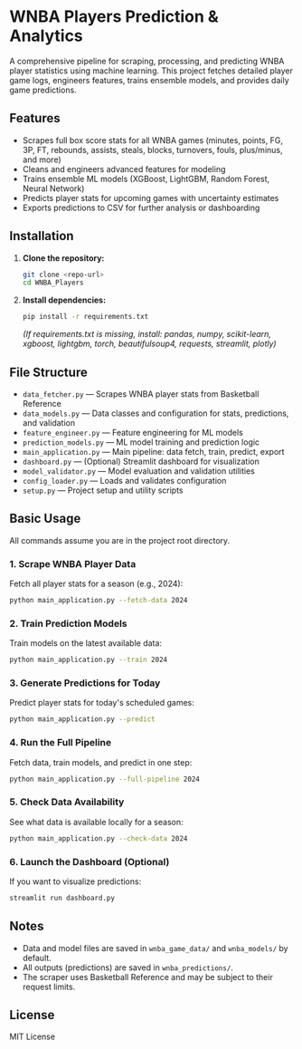 # WNBA Players Prediction & Analytics

A comprehensive pipeline for scraping, processing, and predicting WNBA player statistics using machine learning. This project fetches detailed player game logs, engineers features, trains ensemble models, and provides daily game predictions.

## Features
- Scrapes full box score stats for all WNBA games (minutes, points, FG, 3P, FT, rebounds, assists, steals, blocks, turnovers, fouls, plus/minus, and more)
- Cleans and engineers advanced features for modeling
- Trains ensemble ML models (XGBoost, LightGBM, Random Forest, Neural Network)
- Predicts player stats for upcoming games with uncertainty estimates
- Exports predictions to CSV for further analysis or dashboarding

## Installation
1. **Clone the repository:**
   ```bash
   git clone <repo-url>
   cd WNBA_Players
   ```
2. **Install dependencies:**
   ```bash
   pip install -r requirements.txt
   ```
   *(If requirements.txt is missing, install: pandas, numpy, scikit-learn, xgboost, lightgbm, torch, beautifulsoup4, requests, streamlit, plotly)*

## File Structure
- `data_fetcher.py` — Scrapes WNBA player stats from Basketball Reference
- `data_models.py` — Data classes and configuration for stats, predictions, and validation
- `feature_engineer.py` — Feature engineering for ML models
- `prediction_models.py` — ML model training and prediction logic
- `main_application.py` — Main pipeline: data fetch, train, predict, export
- `dashboard.py` — (Optional) Streamlit dashboard for visualization
- `model_validator.py` — Model evaluation and validation utilities
- `config_loader.py` — Loads and validates configuration
- `setup.py` — Project setup and utility scripts

## Basic Usage
All commands assume you are in the project root directory.

### 1. **Scrape WNBA Player Data**
Fetch all player stats for a season (e.g., 2024):
```bash
python main_application.py --fetch-data 2024
```

### 2. **Train Prediction Models**
Train models on the latest available data:
```bash
python main_application.py --train 2024
```

### 3. **Generate Predictions for Today**
Predict player stats for today's scheduled games:
```bash
python main_application.py --predict
```

### 4. **Run the Full Pipeline**
Fetch data, train models, and predict in one step:
```bash
python main_application.py --full-pipeline 2024
```

### 5. **Check Data Availability**
See what data is available locally for a season:
```bash
python main_application.py --check-data 2024
```

### 6. **Launch the Dashboard (Optional)**
If you want to visualize predictions:
```bash
streamlit run dashboard.py
```

## Notes
- Data and model files are saved in `wnba_game_data/` and `wnba_models/` by default.
- All outputs (predictions) are saved in `wnba_predictions/`.
- The scraper uses Basketball Reference and may be subject to their request limits.

## License
MIT License 